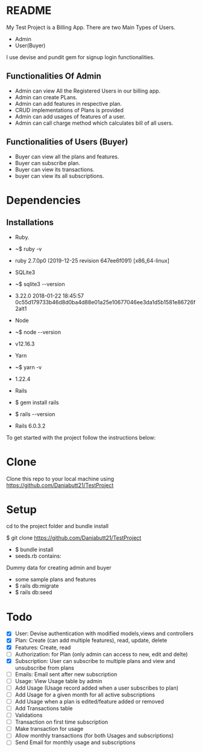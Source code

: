 # README

My Test Project is a Billing App.
There are two Main Types of Users. 
-   Admin
-   User(Buyer)

I use devise and pundit gem for signup login functionalities.

## Functionalities Of Admin
 
 - Admin can view All the Registered Users in our billing app.
 - Admin can create PLans.
 - Admin can add features in respective plan.
 - CRUD implementations of Plans is provided
 - Admin can add usages of features of a user.
 - Admin can call charge method which calculates bill of all users.

## Functionalities of Users (Buyer)

 - Buyer can view all the plans and features. 
 - Buyer can subscribe plan.
 - Buyer can view its transactions.
 - buyer can view its all subscriptions.
 
 # Dependencies
 
 ## Installations
 
- Ruby.
- ~$ ruby -v
- ruby 2.7.0p0 (2019-12-25 revision 647ee6f091) [x86_64-linux]

- SQLite3
- ~$ sqlite3 --version
- 3.22.0 2018-01-22 18:45:57 0c55d179733b46d8d0ba4d88e01a25e10677046ee3da1d5b1581e86726f2alt1

- Node
- ~$ node --version
- v12.16.3

- Yarn
- ~$ yarn -v
- 1.22.4

- Rails
- $ gem install rails
- $ rails --version 
- Rails 6.0.3.2

To get started with the project follow the instructions below:
# Clone
Clone this repo to your local machine using https://github.com/Daniabutt21/TestProject
# Setup
cd to the project folder and bundle install

$ git clone https://github.com/Daniabutt21/TestProject
- $ bundle install
- seeds.rb contains:

Dummy data for creating admin and buyer
- some sample plans and features
- $ rails db:migrate
- $ rails db:seed

# Todo

- [x] User: Devise authentication with modified models,views and controllers
- [x] Plan: Create (can add multiple features), read, update, delete
- [x] Features: Create, read
- [ ] Authorization: for Plan (only admin can access to new, edit and delte)
- [x] Subscription: User can subscribe to multiple plans and view and unsubscribe from plans
- [ ] Emails: Email sent after new subscription
- [ ] Usage: View Usage table by admin
- [ ] Add Usage (Usage record added when a user subscribes to plan)
- [ ] Add Usage for a given month for all active subscriptions
- [ ] Add Usage when a plan is edited/feature added or removed
- [ ] Add Transactions table
- [ ] Validations
- [ ] Transaction on first time subscription
- [ ] Make transaction for usage
- [ ] Allow monthly transactions (for both Usages and subscriptions)
- [ ] Send Email for monthly usage and subscriptions
